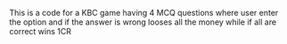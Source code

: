 This is a code for a KBC game having 4 MCQ questions where user enter the option and if the answer is wrong looses all the money while if all are correct wins 1CR 

